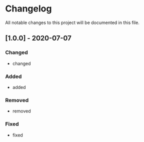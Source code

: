 # Changelog
All notable changes to this project will be documented in this file.
## [1.0.0] - 2020-07-07
### Changed
- changed
### Added 
- added
### Removed
- removed
### Fixed 
- fixed
